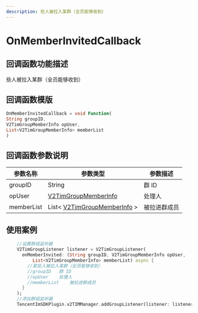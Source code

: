 ```yaml
---
description: 些人被拉入某群（全员能够收到）
---
```


# OnMemberInvitedCallback

## 回调函数功能描述

些人被拉入某群（全员能够收到）

## 回调函数模版

```dart
OnMemberInvitedCallback = void Function(
String groupID,
V2TimGroupMemberInfo opUser,
List<V2TimGroupMemberInfo> memberList
)
```

## 回调函数参数说明

| 参数名称       | 参数类型                                             | 参数描述   |
| ---------- | ------------------------------------------------ | ------ |
| groupID    | String                                           | 群 ID   |
| opUser     | [V2TimGroupMemberInfo](broken-reference)         | 处理人    |
| memberList | List< [V2TimGroupMemberInfo](broken-reference) > | 被拉进群成员 |

## 使用案例

```dart
    //设置群组监听器
    V2TimGroupListener listener = V2TimGroupListener(
      onMemberInvited: (String groupID, V2TimGroupMemberInfo opUser,
          List<V2TimGroupMemberInfo> memberList) async {
        //某些人被拉入某群（全员能够收到）
        //groupID	群 ID
        //opUser	处理人
        //memberList	被拉进群成员
      }
    );
    //添加群组监听器
    TencentImSDKPlugin.v2TIMManager.addGroupListener(listener: listener);
```


